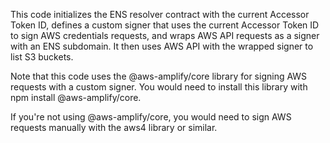 This code initializes the ENS resolver contract with the current Accessor Token ID,
defines a custom signer that uses the current Accessor Token ID to sign AWS credentials requests, 
and wraps AWS API requests as a signer with an ENS subdomain. It then uses AWS API with the wrapped 
signer to list S3 buckets.

Note that this code uses the @aws-amplify/core library for signing AWS requests with a custom signer.
You would need to install this library with npm install @aws-amplify/core. 

If you're not using @aws-amplify/core, 
you would need to sign AWS requests manually with the aws4 library or similar.
